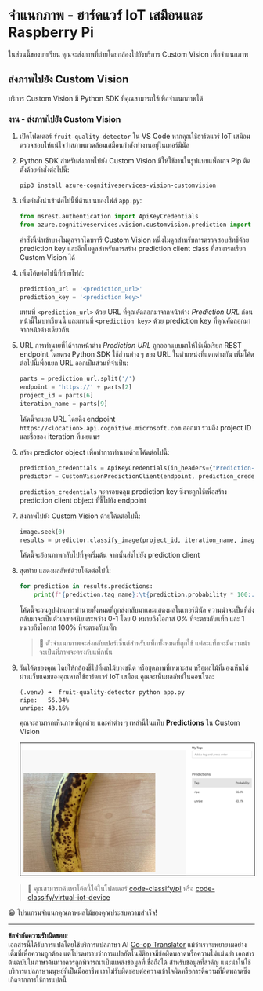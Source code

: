 <!--
CO_OP_TRANSLATOR_METADATA:
{
  "original_hash": "e5896207b304ce1abaf065b8acc0cc79",
  "translation_date": "2025-08-27T20:16:33+00:00",
  "source_file": "4-manufacturing/lessons/2-check-fruit-from-device/single-board-computer-classify-image.md",
  "language_code": "th"
}
-->
# จำแนกภาพ - ฮาร์ดแวร์ IoT เสมือนและ Raspberry Pi

ในส่วนนี้ของบทเรียน คุณจะส่งภาพที่ถ่ายโดยกล้องไปยังบริการ Custom Vision เพื่อจำแนกภาพ

## ส่งภาพไปยัง Custom Vision

บริการ Custom Vision มี Python SDK ที่คุณสามารถใช้เพื่อจำแนกภาพได้

### งาน - ส่งภาพไปยัง Custom Vision

1. เปิดโฟลเดอร์ `fruit-quality-detector` ใน VS Code หากคุณใช้ฮาร์ดแวร์ IoT เสมือน ตรวจสอบให้แน่ใจว่าสภาพแวดล้อมเสมือนกำลังทำงานอยู่ในเทอร์มินัล

1. Python SDK สำหรับส่งภาพไปยัง Custom Vision มีให้ใช้งานในรูปแบบแพ็กเกจ Pip ติดตั้งด้วยคำสั่งต่อไปนี้:

    ```sh
    pip3 install azure-cognitiveservices-vision-customvision
    ```

1. เพิ่มคำสั่งนำเข้าต่อไปนี้ที่ด้านบนของไฟล์ `app.py`:

    ```python
    from msrest.authentication import ApiKeyCredentials
    from azure.cognitiveservices.vision.customvision.prediction import CustomVisionPredictionClient
    ```

    คำสั่งนี้นำเข้าบางโมดูลจากไลบรารี Custom Vision หนึ่งโมดูลสำหรับการตรวจสอบสิทธิ์ด้วย prediction key และอีกโมดูลสำหรับการสร้าง prediction client class ที่สามารถเรียก Custom Vision ได้

1. เพิ่มโค้ดต่อไปนี้ที่ท้ายไฟล์:

    ```python
    prediction_url = '<prediction_url>'
    prediction_key = '<prediction key>'
    ```

    แทนที่ `<prediction_url>` ด้วย URL ที่คุณคัดลอกมาจากหน้าต่าง *Prediction URL* ก่อนหน้านี้ในบทเรียนนี้ และแทนที่ `<prediction key>` ด้วย prediction key ที่คุณคัดลอกมาจากหน้าต่างเดียวกัน

1. URL การทำนายที่ได้จากหน้าต่าง *Prediction URL* ถูกออกแบบมาให้ใช้เมื่อเรียก REST endpoint โดยตรง Python SDK ใช้ส่วนต่าง ๆ ของ URL ในตำแหน่งที่แตกต่างกัน เพิ่มโค้ดต่อไปนี้เพื่อแยก URL ออกเป็นส่วนที่จำเป็น:

    ```python
    parts = prediction_url.split('/')
    endpoint = 'https://' + parts[2]
    project_id = parts[6]
    iteration_name = parts[9]
    ```

    โค้ดนี้จะแยก URL โดยดึง endpoint `https://<location>.api.cognitive.microsoft.com` ออกมา รวมถึง project ID และชื่อของ iteration ที่เผยแพร่

1. สร้าง predictor object เพื่อทำการทำนายด้วยโค้ดต่อไปนี้:

    ```python
    prediction_credentials = ApiKeyCredentials(in_headers={"Prediction-key": prediction_key})
    predictor = CustomVisionPredictionClient(endpoint, prediction_credentials)
    ```

    `prediction_credentials` จะครอบคลุม prediction key ซึ่งจะถูกใช้เพื่อสร้าง prediction client object ที่ชี้ไปยัง endpoint

1. ส่งภาพไปยัง Custom Vision ด้วยโค้ดต่อไปนี้:

    ```python
    image.seek(0)
    results = predictor.classify_image(project_id, iteration_name, image)
    ```

    โค้ดนี้จะย้อนภาพกลับไปที่จุดเริ่มต้น จากนั้นส่งไปยัง prediction client

1. สุดท้าย แสดงผลลัพธ์ด้วยโค้ดต่อไปนี้:

    ```python
    for prediction in results.predictions:
        print(f'{prediction.tag_name}:\t{prediction.probability * 100:.2f}%')
    ```

    โค้ดนี้จะวนลูปผ่านการทำนายทั้งหมดที่ถูกส่งกลับมาและแสดงผลในเทอร์มินัล ความน่าจะเป็นที่ส่งกลับมาจะเป็นตัวเลขทศนิยมระหว่าง 0-1 โดย 0 หมายถึงโอกาส 0% ที่จะตรงกับแท็ก และ 1 หมายถึงโอกาส 100% ที่จะตรงกับแท็ก

    > 💁 ตัวจำแนกภาพจะส่งกลับเปอร์เซ็นต์สำหรับแท็กทั้งหมดที่ถูกใช้ แต่ละแท็กจะมีความน่าจะเป็นที่ภาพจะตรงกับแท็กนั้น

1. รันโค้ดของคุณ โดยให้กล้องชี้ไปที่ผลไม้บางชนิด หรือชุดภาพที่เหมาะสม หรือผลไม้ที่มองเห็นได้ผ่านเว็บแคมของคุณหากใช้ฮาร์ดแวร์ IoT เสมือน คุณจะเห็นผลลัพธ์ในคอนโซล:

    ```output
    (.venv) ➜  fruit-quality-detector python app.py
    ripe:   56.84%
    unripe: 43.16%
    ```

    คุณจะสามารถเห็นภาพที่ถูกถ่าย และค่าต่าง ๆ เหล่านี้ในแท็บ **Predictions** ใน Custom Vision

    ![กล้วยใน Custom Vision ถูกทำนายว่าเป็นกล้วยสุกที่ 56.8% และกล้วยดิบที่ 43.1%](../../../../../translated_images/custom-vision-banana-prediction.30cdff4e1d72db5d9a0be0193790a47c2b387da034e12dc1314dd57ca2131b59.th.png)

> 💁 คุณสามารถค้นหาโค้ดนี้ได้ในโฟลเดอร์ [code-classify/pi](../../../../../4-manufacturing/lessons/2-check-fruit-from-device/code-classify/pi) หรือ [code-classify/virtual-iot-device](../../../../../4-manufacturing/lessons/2-check-fruit-from-device/code-classify/virtual-iot-device)

😀 โปรแกรมจำแนกคุณภาพผลไม้ของคุณประสบความสำเร็จ!

---

**ข้อจำกัดความรับผิดชอบ**:  
เอกสารนี้ได้รับการแปลโดยใช้บริการแปลภาษา AI [Co-op Translator](https://github.com/Azure/co-op-translator) แม้ว่าเราจะพยายามอย่างเต็มที่เพื่อความถูกต้อง แต่โปรดทราบว่าการแปลอัตโนมัติอาจมีข้อผิดพลาดหรือความไม่แม่นยำ เอกสารต้นฉบับในภาษาต้นทางควรถูกพิจารณาเป็นแหล่งข้อมูลที่เชื่อถือได้ สำหรับข้อมูลที่สำคัญ แนะนำให้ใช้บริการแปลภาษามนุษย์ที่เป็นมืออาชีพ เราไม่รับผิดชอบต่อความเข้าใจผิดหรือการตีความที่ผิดพลาดซึ่งเกิดจากการใช้การแปลนี้
